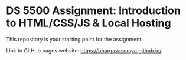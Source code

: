 # DS 5500 Assignment: Introduction to HTML/CSS/JS & Local Hosting

This repository is your starting point for the assignment.

Link to GitHub pages website: https://bhargavasomya.github.io/
